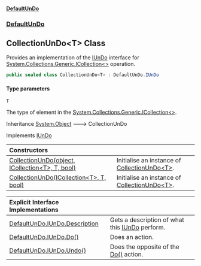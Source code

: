 #### [DefaultUnDo](../../index.md 'index')
### [DefaultUnDo](../../index.md#DefaultUnDo 'DefaultUnDo')

## CollectionUnDo\<T\> Class

Provides an implementation of the [IUnDo](../IUnDo/index.md 'DefaultUnDo\.IUnDo') interface for [System\.Collections\.Generic\.ICollection&lt;&gt;](https://docs.microsoft.com/en-us/dotnet/api/System.Collections.Generic.ICollection-1 'System\.Collections\.Generic\.ICollection\`1') operation\.

```csharp
public sealed class CollectionUnDo<T> : DefaultUnDo.IUnDo
```
#### Type parameters

<a name='DefaultUnDo.CollectionUnDo_T_.T'></a>

`T`

The type of element in the [System\.Collections\.Generic\.ICollection&lt;&gt;](https://docs.microsoft.com/en-us/dotnet/api/System.Collections.Generic.ICollection-1 'System\.Collections\.Generic\.ICollection\`1')\.

Inheritance [System\.Object](https://docs.microsoft.com/en-us/dotnet/api/System.Object 'System\.Object') &#129106; CollectionUnDo<T>

Implements [IUnDo](../IUnDo/index.md 'DefaultUnDo\.IUnDo')

| Constructors | |
| :--- | :--- |
| [CollectionUnDo\(object, ICollection&lt;T&gt;, T, bool\)](CollectionUnDo_T_.md#DefaultUnDo.CollectionUnDo_T_.CollectionUnDo(object,System.Collections.Generic.ICollection_T_,T,bool) 'DefaultUnDo\.CollectionUnDo\<T\>\.CollectionUnDo\(object, System\.Collections\.Generic\.ICollection\<T\>, T, bool\)') | Initialise an instance of [CollectionUnDo&lt;T&gt;](DefaultUnDo/CollectionUnDo_T_/index.md 'DefaultUnDo\.CollectionUnDo\<T\>')\. |
| [CollectionUnDo\(ICollection&lt;T&gt;, T, bool\)](CollectionUnDo_T_.md#DefaultUnDo.CollectionUnDo_T_.CollectionUnDo(System.Collections.Generic.ICollection_T_,T,bool) 'DefaultUnDo\.CollectionUnDo\<T\>\.CollectionUnDo\(System\.Collections\.Generic\.ICollection\<T\>, T, bool\)') | Initialise an instance of [CollectionUnDo&lt;T&gt;](DefaultUnDo/CollectionUnDo_T_/index.md 'DefaultUnDo\.CollectionUnDo\<T\>')\. |

| Explicit Interface Implementations | |
| :--- | :--- |
| [DefaultUnDo\.IUnDo\.Description](DefaultUnDo.IUnDo.Description.md 'DefaultUnDo\.CollectionUnDo\<T\>\.DefaultUnDo\.IUnDo\.Description') | Gets a description of what this [IUnDo](../IUnDo/index.md 'DefaultUnDo\.IUnDo') perform\. |
| [DefaultUnDo\.IUnDo\.Do\(\)](DefaultUnDo.IUnDo.Do().md 'DefaultUnDo\.CollectionUnDo\<T\>\.DefaultUnDo\.IUnDo\.Do\(\)') | Does an action\. |
| [DefaultUnDo\.IUnDo\.Undo\(\)](DefaultUnDo.IUnDo.Undo().md 'DefaultUnDo\.CollectionUnDo\<T\>\.DefaultUnDo\.IUnDo\.Undo\(\)') | Does the opposite of the [Do\(\)](../IUnDo/Do().md 'DefaultUnDo\.IUnDo\.Do\(\)') action\. |

